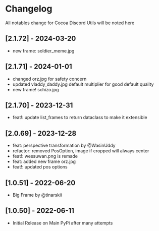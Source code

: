 # Changelog

All notables change for Cocoa Discord Utils will be noted here

## [2.1.72] - 2024-03-20

- new frame: soldier_meme.jpg

## [2.1.71] - 2024-01-01

- changed orz.jpg for safety concern
- updated vladdy_daddy.jpg default multiplier for good default quality
- new frame! schizo.jpg

## [2.1.70] - 2023-12-31

- feat!: update list_frames to return dataclass to make it extensible

## [2.0.69] - 2023-12-28

- feat: perspective transformation by @WasinUddy
- refactor: removed PosOption, image if cropped will always center
- feat!: wessuwan.png is remade
- feat: added new frame orz.jpg
- feat!: updated pos options

## [1.0.51] - 2022-06-20

- Big Frame by @tinarskii

## [1.0.50] - 2022-06-11

- Initial Release on Main PyPi after many attempts
